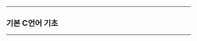 
-------------------------------------------------------------------------------------------



## 기본 C언어 기초





-------------------------------------------------------------------------------------------



